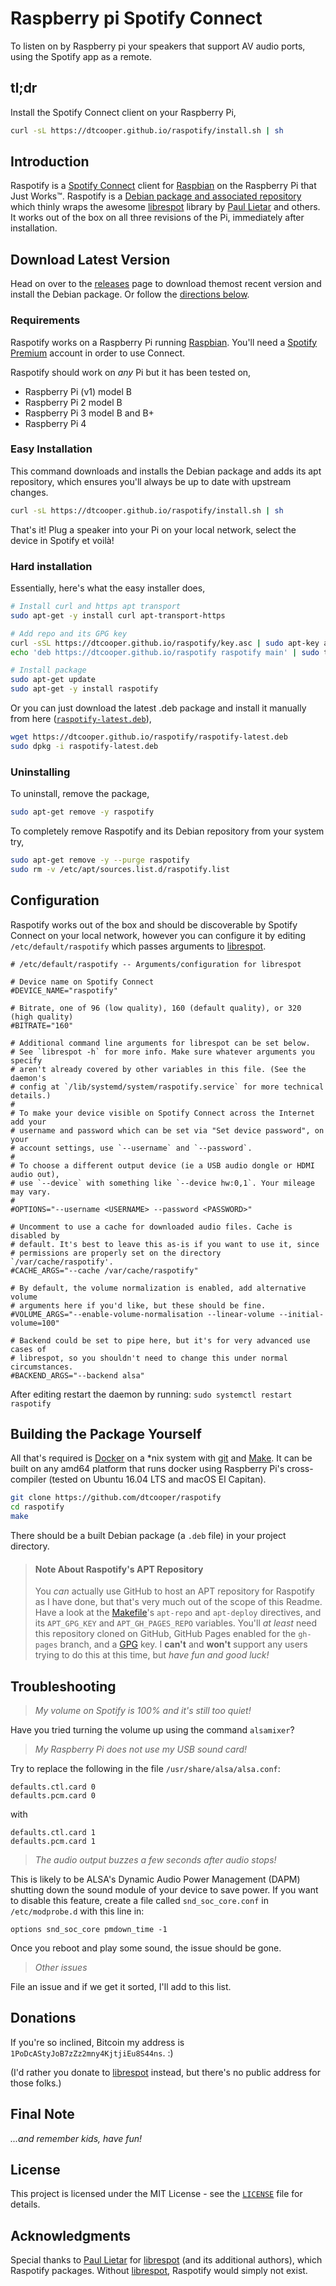 # Raspberry pi Spotify Connect 
To listen on by Raspberry pi your speakers that support AV audio ports, using the Spotify app as a remote.

## tl;dr

Install the Spotify Connect client on your Raspberry Pi,

```bash
curl -sL https://dtcooper.github.io/raspotify/install.sh | sh
```

## Introduction

Raspotify is a [Spotify Connect](https://www.spotify.com/connect/) client for
[Raspbian](https://www.raspberrypi.org/downloads/raspbian/) on the Raspberry Pi
that Just Works™. Raspotify is a
[Debian package and associated repository](https://en.wikipedia.org/wiki/Deb_\(file_format\))
which thinly wraps the awesome
[librespot](https://github.com/librespot-org/librespot) library by
[Paul Lietar](https://github.com/plietar) and others. It works out of the box on
all three revisions of the Pi, immediately after installation.

## Download Latest Version

Head on over to the [releases](https://github.com/dtcooper/raspotify/releases/latest)
page to download themost recent version and install the Debian package. Or follow
the [directions below](#easy-installation).

### Requirements

Raspotify works on a Raspberry Pi running [Raspbian](https://www.raspberrypi.org/downloads/raspbian/).
You'll need a [Spotify Premium](https://www.spotify.com/premium/) account in order
to use Connect.

Raspotify should work on _any_ Pi but it has been tested on,

* Raspberry Pi (v1) model B
* Raspberry Pi 2 model B
* Raspberry Pi 3 model B and B+
* Raspberry Pi 4

### Easy Installation

This command downloads and installs the Debian package and adds its apt repository,
which ensures you'll always be up to date with upstream changes.

```bash
curl -sL https://dtcooper.github.io/raspotify/install.sh | sh
```

That's it! Plug a speaker into your Pi on your local network, select the device
in Spotify et voilà!

### Hard installation

Essentially, here's what the easy installer does,

```bash
# Install curl and https apt transport
sudo apt-get -y install curl apt-transport-https

# Add repo and its GPG key
curl -sSL https://dtcooper.github.io/raspotify/key.asc | sudo apt-key add -v -
echo 'deb https://dtcooper.github.io/raspotify raspotify main' | sudo tee /etc/apt/sources.list.d/raspotify.list

# Install package
sudo apt-get update
sudo apt-get -y install raspotify
```

Or you can just download the latest .deb package and install it manually from
here ([`raspotify-latest.deb`](https://dtcooper.github.io/raspotify/raspotify-latest.deb)),

```bash
wget https://dtcooper.github.io/raspotify/raspotify-latest.deb
sudo dpkg -i raspotify-latest.deb
```

### Uninstalling

To uninstall, remove the package,

```bash
sudo apt-get remove -y raspotify
```

To completely remove Raspotify and its Debian repository from your system try,
```bash
sudo apt-get remove -y --purge raspotify
sudo rm -v /etc/apt/sources.list.d/raspotify.list
```

## Configuration

Raspotify works out of the box and should be discoverable by Spotify Connect on
your local network, however you can configure it by editing `/etc/default/raspotify`
which passes arguments to [librespot](https://github.com/librespot-org/librespot).

```
# /etc/default/raspotify -- Arguments/configuration for librespot

# Device name on Spotify Connect
#DEVICE_NAME="raspotify"

# Bitrate, one of 96 (low quality), 160 (default quality), or 320 (high quality)
#BITRATE="160"

# Additional command line arguments for librespot can be set below.
# See `librespot -h` for more info. Make sure whatever arguments you specify
# aren't already covered by other variables in this file. (See the daemon's
# config at `/lib/systemd/system/raspotify.service` for more technical details.)
#
# To make your device visible on Spotify Connect across the Internet add your
# username and password which can be set via "Set device password", on your
# account settings, use `--username` and `--password`.
#
# To choose a different output device (ie a USB audio dongle or HDMI audio out),
# use `--device` with something like `--device hw:0,1`. Your mileage may vary.
#
#OPTIONS="--username <USERNAME> --password <PASSWORD>"

# Uncomment to use a cache for downloaded audio files. Cache is disabled by
# default. It's best to leave this as-is if you want to use it, since
# permissions are properly set on the directory `/var/cache/raspotify'.
#CACHE_ARGS="--cache /var/cache/raspotify"

# By default, the volume normalization is enabled, add alternative volume
# arguments here if you'd like, but these should be fine.
#VOLUME_ARGS="--enable-volume-normalisation --linear-volume --initial-volume=100"

# Backend could be set to pipe here, but it's for very advanced use cases of
# librespot, so you shouldn't need to change this under normal circumstances.
#BACKEND_ARGS="--backend alsa"
```

After editing restart the daemon by running: `sudo systemctl restart raspotify`

## Building the Package Yourself

All that's required is [Docker](https://www.docker.com/) on a \*nix system with
[git](https://git-scm.com/) and [Make](https://www.gnu.org/software/make/). It
can be built on any amd64 platform that runs docker using Raspberry Pi's
cross-compiler (tested on Ubuntu 16.04 LTS and macOS El Capitan).

```bash
git clone https://github.com/dtcooper/raspotify
cd raspotify
make
```

There should be a built Debian package (a `.deb` file) in your project directory.

> #### Note About Raspotify's APT Repository
>
> You _can_ actually use GitHub to host an APT repository for Raspotify as I
> have done, but that's very much out of the scope of this Readme. Have a look
> at the [Makefile](Makefile)'s `apt-repo` and `apt-deploy` directives, and its
> `APT_GPG_KEY` and `APT_GH_PAGES_REPO` variables. You'll _at least_ need this
> repository cloned on GitHub, GitHub Pages enabled for the `gh-pages` branch,
> and a [GPG](https://www.gnupg.org/) key. I **can't** and **won't** support any
> users trying to do this at this time, but _have fun and good luck!_

## Troubleshooting

> *My volume on Spotify is 100% and it's still too quiet!*

Have you tried turning the volume up using the command `alsamixer`?

> *My Raspberry Pi does not use my USB sound card!*

Try to replace the following in the file `/usr/share/alsa/alsa.conf`:

```
defaults.ctl.card 0
defaults.pcm.card 0
```
with
```
defaults.ctl.card 1
defaults.pcm.card 1
```
> *The audio output buzzes a few seconds after audio stops!*

This is likely to be ALSA's Dynamic Audio Power Management (DAPM) shutting down
the sound module of your device to save power. If you want to disable this feature,
create a file called `snd_soc_core.conf` in `/etc/modprobe.d` with this line in:
```
options snd_soc_core pmdown_time -1
```
Once you reboot and play some sound, the issue should be gone.

> *Other issues*

File an issue and if we get it sorted, I'll add to this list.

## Donations

If you're so inclined, Bitcoin my address is `1PoDcAStyJoB7zZz2mny4KjtjiEu8S44ns`. :)

(I'd rather you donate to [librespot](https://github.com/librespot-org/librespot)
instead, but there's no public address for those folks.)

## Final Note

_...and remember kids, have fun!_

## License

This project is licensed under the MIT License - see the [`LICENSE`](LICENSE)
file for details.

## Acknowledgments

Special thanks to [Paul Lietar](https://github.com/plietar) for
[librespot](https://github.com/librespot-org/librespot) (and its additional authors),
which Raspotify packages. Without [librespot](https://github.com/librespot-org/librespot),
Raspotify would simply not exist.
